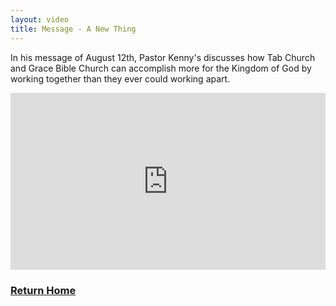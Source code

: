 ```yaml
---
layout: video
title: Message - A New Thing
---
```


<p class="message">
 In his message of August 12th, Pastor Kenny's discusses how Tab Church and Grace Bible Church can accomplish more for the Kingdom of God by working together than they ever could working apart. 
</p>

<style>.embed-container { position: relative; padding-bottom: 56.25%; height: 0; overflow: hidden; max-width: 100%; } .embed-container iframe, .embed-container object, .embed-container embed { position: absolute; top: 0; left: 0; width: 100%; height: 100%; }</style><div class='embed-container'><iframe src='https://www.youtube.com/embed/bRPQmaFQiwM' frameborder='0' allowfullscreen></iframe></div>

<h3><a href="/" style="margin-top:15px;"><i class="fas fa-arrow-left"></i> Return Home</a><h3>